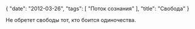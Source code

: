 {
   "date": "2012-03-26",
   "tags": [
      "Поток сознания"
   ],
   "title": "Свобода"
}

Не обретет свободы тот, кто боится одиночества.
